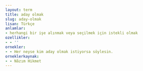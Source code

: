 ```yaml
---
layout: term
title: aday olmak
slug: aday-olmak
lisan: Türkçe
anlamlar:
- herhangi bir işe alınmak veya seçilmek için istekli olmak
ozellikler:
- - ''
ornekler:
- - Her neyse kim aday olmak istiyorsa söylesin.
orneklerkaynak:
- - Nâzım Hikmet
---
```


